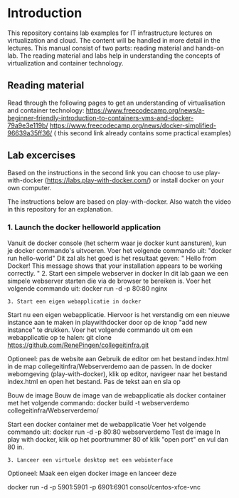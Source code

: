 # Introduction
This repository contains lab examples for IT infrastructure lectures on virtualization and cloud. The content will be handled in more detail in the lectures. This manual consist of two parts: reading material and hands-on lab. The reading material and labs help in understanding the concepts of virtualization and container technology.

## Reading material
Read through the following pages to get an understanding of virtualisation and container technology:
https://www.freecodecamp.org/news/a-beginner-friendly-introduction-to-containers-vms-and-docker-79a9e3e119b/
https://www.freecodecamp.org/news/docker-simplified-96639a35ff36/ ( this second link already contains some practical examples)

## Lab excercises
Based on the instructions in the second link you can choose to use play-with-docker (https://labs.play-with-docker.com/) or install docker on your own computer.

The instructions below are based on play-with-docker. Also watch the video in this repository for an explanation.

### 1. Launch the docker helloworld application

Vanuit de docker console (het scherm waar je docker kunt aansturen), kun je docker commando's uitvoeren. Voer het volgende commando uit:
"docker run hello-world"
Dit zal als het goed is het resultaat geven:
"
Hello from Docker!
This message shows that your installation appears to be working correctly.
"
	2. Start een simpele webserver in docker
In dit lab gaan we een simpele webserver starten die via de browser te bereiken is. 
Voer het volgende commando uit:
docker run -d -p 80:80 nginx

	3. Start een eigen webapplicatie in docker
Start nu een eigen webapplicatie. Hiervoor is het verstandig om een nieuwe instance aan te maken in playwithdocker door op de knop "add new instance" te drukken.
Voer het volgende commando uit om een webapplicatie op te halen:
git clone https://github.com/RenePingen/collegeitinfra.git

Optioneel: pas de website aan
Gebruik de editor om het bestand index.html in de map collegeitinfra/Webserverdemo aan de passen. In de docker webomgeving (play-with-docker), klik op editor, navigeer naar het bestand index.html en open het bestand. Pas de tekst aan en sla op

Bouw de image
Bouw de image van de webapplicatie als docker container met het volgende commando:
docker build -t webserverdemo collegeitinfra/Webserverdemo/

Start een docker container met de webapplicatie
Voer het volgende commando uit:
docker run -d -p 80:80 webserverdemo
Test de image
In play with docker, klik op het poortnummer 80 of klik "open port" en vul dan 80 in.

	3. Lanceer een virtuele desktop met een webinterface

Optioneel: Maak een eigen docker image en lanceer deze


docker run -d -p 5901:5901 -p 6901:6901 consol/centos-xfce-vnc





